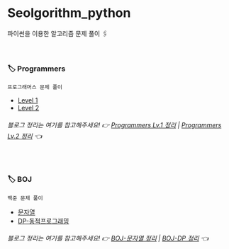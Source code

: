 # Seolgorithm_python
파이썬을 이용한 알고리즘 문제 풀이 🖇

</br>

### 🏷 Programmers
```
프로그래머스 문제 풀이
```
- [Level 1](https://github.com/seolhee2750/Seolgorithm_python/tree/main/Programmers/Level1)
- [Level 2](https://github.com/seolhee2750/Seolgorithm_python/tree/main/Programmers/Level2)
###### 블로그 정리는 여기를 참고해주세요! 👉 [Programmers Lv.1 정리](https://seolhee2750.tistory.com/category/%F0%9F%93%8D%20Problem%20Solving%20-%20Python/%F0%9F%8F%B7%20Programmers%20-%20Lv1) | [Programmers Lv.2 정리](https://seolhee2750.tistory.com/category/%F0%9F%93%8D%20Problem%20Solving%20-%20Python/%F0%9F%8F%B7%20Programmers%20-%20Lv2) 👈

</br>

### 🏷 BOJ
```
백준 문제 풀이
```
- [문자열](https://github.com/seolhee2750/Seolgorithm_python/tree/main/BOJ/%EB%AC%B8%EC%9E%90%EC%97%B4)
- [DP-동적프로그래밍](https://github.com/seolhee2750/Seolgorithm_python/tree/main/BOJ/DP)
###### 블로그 정리는 여기를 참고해주세요! 👉 [BOJ-문자열 정리](https://seolhee2750.tistory.com/category/%F0%9F%93%8D%20Problem%20Solving%20-%20Python/%F0%9F%94%96%20BOJ%20-%20%EB%AC%B8%EC%9E%90%EC%97%B4) | [BOJ-DP 정리](https://seolhee2750.tistory.com/category/%F0%9F%93%8D%20Problem%20Solving%20-%20Python/%F0%9F%94%96%20BOJ%20-%20DP) 👈
